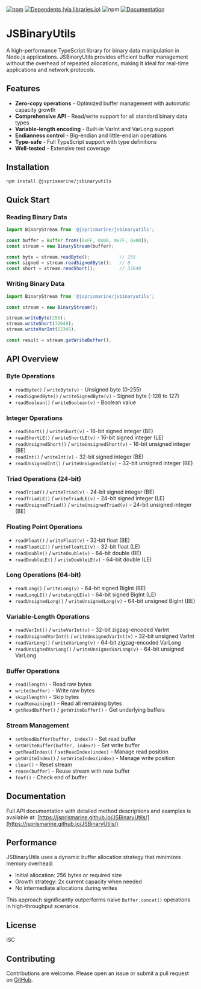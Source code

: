 [![npm](https://img.shields.io/npm/v/@jsprismarine/jsbinaryutils?style=flat-square)](https://www.npmjs.com/package/@jsprismarine/jsbinaryutils)
[![Dependents (via libraries.io)](https://img.shields.io/librariesio/dependents/npm/@jsprismarine/jsbinaryutils?style=flat-square)](#)
![npm](https://img.shields.io/npm/dw/@jsprismarine/jsbinaryutils?style=flat-square)
[![Documentation](https://img.shields.io/badge/docs-typedoc-blue?style=flat-square)](https://jsprismarine.github.io/JSBinaryUtils/)

# JSBinaryUtils

A high-performance TypeScript library for binary data manipulation in Node.js applications. JSBinaryUtils provides efficient buffer management without the overhead of repeated allocations, making it ideal for real-time applications and network protocols.

## Features

- **Zero-copy operations** - Optimized buffer management with automatic capacity growth
- **Comprehensive API** - Read/write support for all standard binary data types
- **Variable-length encoding** - Built-in VarInt and VarLong support
- **Endianness control** - Big-endian and little-endian operations
- **Type-safe** - Full TypeScript support with type definitions
- **Well-tested** - Extensive test coverage

## Installation

```bash
npm install @jsprismarine/jsbinaryutils
```

## Quick Start

### Reading Binary Data

```typescript
import BinaryStream from '@jsprismarine/jsbinaryutils';

const buffer = Buffer.from([0xFF, 0x00, 0x7F, 0x80]);
const stream = new BinaryStream(buffer);

const byte = stream.readByte();           // 255
const signed = stream.readSignedByte();   // 0
const short = stream.readShort();         // 32640
```

### Writing Binary Data

```typescript
import BinaryStream from '@jsprismarine/jsbinaryutils';

const stream = new BinaryStream();

stream.writeByte(255);
stream.writeShort(32640);
stream.writeVarInt(12345);

const result = stream.getWriteBuffer();
```

## API Overview

### Byte Operations
- `readByte()` / `writeByte(v)` - Unsigned byte (0-255)
- `readSignedByte()` / `writeSignedByte(v)` - Signed byte (-128 to 127)
- `readBoolean()` / `writeBoolean(v)` - Boolean value

### Integer Operations
- `readShort()` / `writeShort(v)` - 16-bit signed integer (BE)
- `readShortLE()` / `writeShortLE(v)` - 16-bit signed integer (LE)
- `readUnsignedShort()` / `writeUnsignedShort(v)` - 16-bit unsigned integer (BE)
- `readInt()` / `writeInt(v)` - 32-bit signed integer (BE)
- `readUnsignedInt()` / `writeUnsignedInt(v)` - 32-bit unsigned integer (BE)

### Triad Operations (24-bit)
- `readTriad()` / `writeTriad(v)` - 24-bit signed integer (BE)
- `readTriadLE()` / `writeTriadLE(v)` - 24-bit signed integer (LE)
- `readUnsignedTriad()` / `writeUnsignedTriad(v)` - 24-bit unsigned integer (BE)

### Floating Point Operations
- `readFloat()` / `writeFloat(v)` - 32-bit float (BE)
- `readFloatLE()` / `writeFloatLE(v)` - 32-bit float (LE)
- `readDouble()` / `writeDouble(v)` - 64-bit double (BE)
- `readDoubleLE()` / `writeDoubleLE(v)` - 64-bit double (LE)

### Long Operations (64-bit)
- `readLong()` / `writeLong(v)` - 64-bit signed BigInt (BE)
- `readLongLE()` / `writeLongLE(v)` - 64-bit signed BigInt (LE)
- `readUnsignedLong()` / `writeUnsignedLong(v)` - 64-bit unsigned BigInt (BE)

### Variable-Length Operations
- `readVarInt()` / `writeVarInt(v)` - 32-bit zigzag-encoded VarInt
- `readUnsignedVarInt()` / `writeUnsignedVarInt(v)` - 32-bit unsigned VarInt
- `readVarLong()` / `writeVarLong(v)` - 64-bit zigzag-encoded VarLong
- `readUnsignedVarLong()` / `writeUnsignedVarLong(v)` - 64-bit unsigned VarLong

### Buffer Operations
- `read(length)` - Read raw bytes
- `write(buffer)` - Write raw bytes
- `skip(length)` - Skip bytes
- `readRemaining()` - Read all remaining bytes
- `getReadBuffer()` / `getWriteBuffer()` - Get underlying buffers

### Stream Management
- `setReadBuffer(buffer, index?)` - Set read buffer
- `setWriteBuffer(buffer, index?)` - Set write buffer
- `getReadIndex()` / `setReadIndex(index)` - Manage read position
- `getWriteIndex()` / `setWriteIndex(index)` - Manage write position
- `clear()` - Reset stream
- `reuse(buffer)` - Reuse stream with new buffer
- `feof()` - Check end of buffer

## Documentation

Full API documentation with detailed method descriptions and examples is available at:
[https://jsprismarine.github.io/JSBinaryUtils/](https://jsprismarine.github.io/JSBinaryUtils/)

## Performance

JSBinaryUtils uses a dynamic buffer allocation strategy that minimizes memory overhead:
- Initial allocation: 256 bytes or required size
- Growth strategy: 2x current capacity when needed
- No intermediate allocations during writes

This approach significantly outperforms naive `Buffer.concat()` operations in high-throughput scenarios.

## License

ISC

## Contributing

Contributions are welcome. Please open an issue or submit a pull request on [GitHub](https://github.com/JSPrismarine/JSBinaryUtils).
